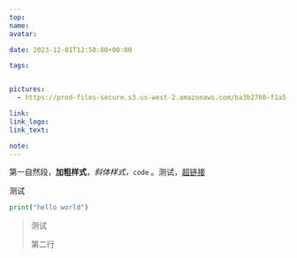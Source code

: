 ```yaml
---
top:
name: 
avatar:

date: 2023-12-01T12:50:00+00:00

tags:


pictures:
  - https://prod-files-secure.s3.us-west-2.amazonaws.com/ba3b2760-f1a5-4a5a-b58f-c00d3288ee4b/601c3e2a-c559-4161-a027-3bdb6ae04ad7/Untitled.png?X-Amz-Algorithm=AWS4-HMAC-SHA256&X-Amz-Content-Sha256=UNSIGNED-PAYLOAD&X-Amz-Credential=AKIAT73L2G45HZZMZUHI%2F20231209%2Fus-west-2%2Fs3%2Faws4_request&X-Amz-Date=20231209T081858Z&X-Amz-Expires=3600&X-Amz-Signature=82b9fa795284b818195c912c8b8fd91f0d66f4637c6ff8b62b7252ee2225d912&X-Amz-SignedHeaders=host&x-id=GetObject

link: 
link_logo:
link_text: 

note: 
---
```

第一自然段，**加粗样式**，*斜体样式，*`code` 。测试，[超链接](http://www.baidu.com/)

测试

```python
print("hello world")
```

> 测试
>
> 第二行


